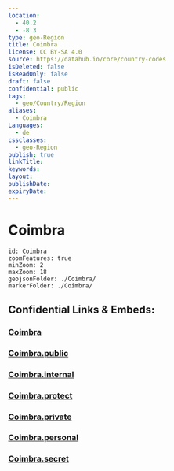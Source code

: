 ```yaml
---
location:
  - 40.2
  - -8.3
type: geo-Region
title: Coimbra
license: CC BY-SA 4.0
source: https://datahub.io/core/country-codes
isDeleted: false
isReadOnly: false
draft: false
confidential: public
tags:
  - geo/Country/Region
aliases:
  - Coimbra
Languages:
  - de
cssclasses:
  - geo-Region
publish: true
linkTitle:
keywords:
layout:
publishDate:
expiryDate:
---
```


# Coimbra

```leaflet
id: Coimbra
zoomFeatures: true 
minZoom: 2 
maxZoom: 18
geojsonFolder: ./Coimbra/
markerFolder: ./Coimbra/
```


## Confidential Links & Embeds: 

### [Coimbra](/_Standards/Earth/Continent/Europe/Europe~South/Portugal/Districts~Portugal/Coimbra.md) 

### [Coimbra.public](/_public/Earth/Continent/Europe/Europe~South/Portugal/Districts~Portugal/Coimbra.public.md) 

### [Coimbra.internal](/_internal/Earth/Continent/Europe/Europe~South/Portugal/Districts~Portugal/Coimbra.internal.md) 

### [Coimbra.protect](/_protect/Earth/Continent/Europe/Europe~South/Portugal/Districts~Portugal/Coimbra.protect.md) 

### [Coimbra.private](/_private/Earth/Continent/Europe/Europe~South/Portugal/Districts~Portugal/Coimbra.private.md) 

### [Coimbra.personal](/_personal/Earth/Continent/Europe/Europe~South/Portugal/Districts~Portugal/Coimbra.personal.md) 

### [Coimbra.secret](/_secret/Earth/Continent/Europe/Europe~South/Portugal/Districts~Portugal/Coimbra.secret.md)


